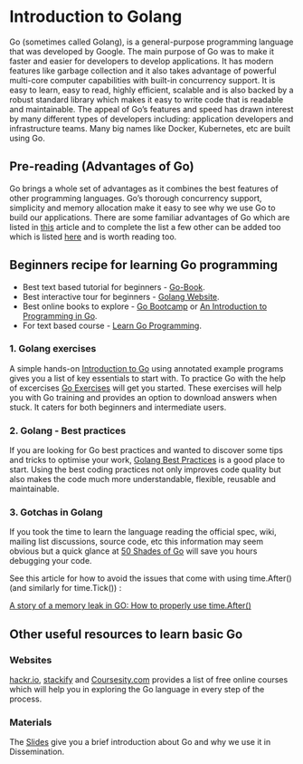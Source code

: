 # Introduction to Golang

Go (sometimes called Golang), is a general-purpose programming language that was developed by Google. The main purpose of Go was to make it faster and easier for developers to develop applications. It has modern features like garbage collection and it also takes advantage of powerful multi-core computer capabilities with built-in concurrency support. It is easy to learn, easy to read, highly efficient, scalable and is also backed by a robust standard library which makes it easy to write code that is readable and maintainable. The appeal of Go’s features and speed has drawn interest by many different types of developers including: application developers and infrastructure teams. Many big names like Docker, Kubernetes, etc are built using Go.

## Pre-reading (Advantages of Go)

Go brings a whole set of advantages as it combines the best features of other programming languages. Go’s thorough concurrency support, simplicity and memory allocation make it easy to see why we use Go to build our applications. There are some familiar advantages of Go which are listed in [this](https://golangbot.com/golang-tutorial-part-1-introduction-and-installation/) article and to complete the list a few other can be added too which is listed [here](https://www.freecodecamp.org/news/here-are-some-amazing-advantages-of-go-that-you-dont-hear-much-about-1af99de3b23a/) and is worth reading too.

## Beginners recipe for learning Go programming

- Best text based tutorial for beginners - [Go-Book](https://www.golang-book.com/books/intro).
- Best interactive tour for beginners - [Golang Website](https://tour.golang.org/welcome/1).
- Best online books to explore - [Go Bootcamp](http://www.golangbootcamp.com/book/) or [An Introduction to Programming in Go](https://www.golang-book.com/).
- For text based course - [Learn Go Programming](https://www.tutorialspoint.com/go/index.htm).

### 1. Golang exercises

A simple hands-on [Introduction to Go](https://gobyexample.com/) using annotated example programs gives you a list of key essentials to start with. To practice Go with the help of excercises [Go Exercises](https://golangr.com/exercises/#GoPractice) will get you started. These exercises will help you with Go training and provides an option to download answers when stuck. It caters for both beginners and intermediate users.

### 2. Golang - Best practices

If you are looking for Go best practices and wanted to discover some tips and tricks to optimise your work, [Golang Best Practices](https://golangdocs.com/golang-best-practices) is a good place to start. Using the best coding practices not only improves code quality but also makes the code much more understandable, flexible, reusable and maintainable.

### 3. Gotchas in Golang

 If you took the time to learn the language reading the official spec, wiki, mailing list discussions, source code, etc this information may seem obvious but a quick glance at [50 Shades of Go](http://devs.cloudimmunity.com/gotchas-and-common-mistakes-in-go-golang/index.html) will save you hours debugging your code.

 See this article for how to avoid the issues that come with using time.After() (and similarly for time.Tick()) :

 [A story of a memory leak in GO: How to properly use time.After()](https://www.arangodb.com/2020/09/a-story-of-a-memory-leak-in-go-how-to-properly-use-time-after/)

## Other useful resources to learn basic Go

### Websites

[hackr.io](https://hackr.io/tutorials/learn-golang?sort=upvotes&type_tags%5B%5D=1), [stackify](https://stackify.com/learn-go-tutorials/#post-22307-_xuryksanhg1w) and [Coursesity.com](https://coursesity.com/free-tutorials-learn/golang) provides a list of free online courses which will help you in exploring the Go language in every step of the process.

### Materials

The [Slides](https://docs.google.com/presentation/d/1mBCFoOsQl9OQgRi9wPpZEBnPUwzCqdkPqrga0kgOUF4/edit#slide=id.g58379567f6_0_5) give you a brief introduction about Go and why we use it in Dissemination.
